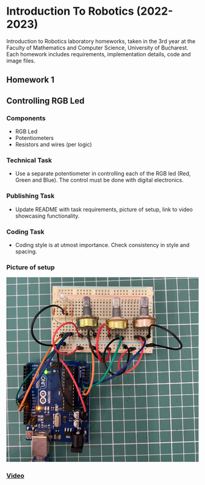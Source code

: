 # Introduction To Robotics (2022-2023)

Introduction to Robotics laboratory homeworks, taken in the 3rd year at the Faculty of Mathematics and Computer Science, University of Bucharest. Each homework includes requirements, implementation details, code and image files.

## Homework 1
## Controlling RGB Led

### Components
* RGB Led 
* Potentiometers
* Resistors and wires (per logic)

### Technical Task

* Use a separate potentiometer in controlling each of the RGB led (Red, Green and Blue). The control must be done with digital electronics.

### Publishing Task

* Update README with task requirements, picture of setup, link to video showcasing functionality.

### Coding Task

* Coding style is at utmost importance. Check consistency in style and spacing.

### Picture of setup

![](https://github.com/IoanaLivia/IntroductionToRobotics/blob/main/Assets/Homework1/Frontview.jpeg)
### [Video](https://youtu.be/ikgGT9MWE4Q)


